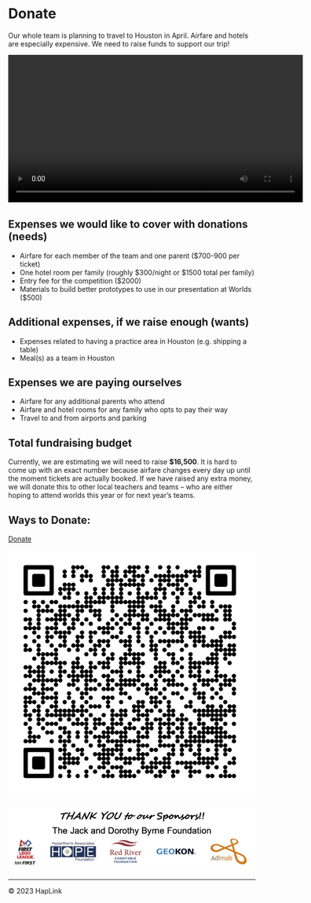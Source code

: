 # Donate

Our whole team is planning to travel to Houston in April. Airfare and hotels are especially expensive. We need to raise funds to support our trip!

<video controls width="600">
  <source src="../wp-content/uploads/2024/01/202401271454.mp4" type="video/mp4">
  Your browser does not support the video tag.
</video>


## Expenses we would like to cover with donations (needs)

- Airfare for each member of the team and one parent ($700-900 per ticket)
- One hotel room per family (roughly $300/night or $1500 total per family)
- Entry fee for the competition ($2000)
- Materials to build better prototypes to use in our presentation at Worlds ($500)

## Additional expenses, if we raise enough (wants)

- Expenses related to having a practice area in Houston (e.g. shipping a table)
- Meal(s) as a team in Houston

## Expenses we are paying ourselves

- Airfare for any additional parents who attend
- Airfare and hotel rooms for any family who opts to pay their way
- Travel to and from airports and parking

## Total fundraising budget

Currently, we are estimating we will need to raise **$16,500**. It is hard to come up with an exact number because airfare changes every day up until the moment tickets are actually booked. If we have raised any extra money, we will donate this to other local teachers and teams – who are either hoping to attend worlds this year or for next year’s teams.

## Ways to Donate:

[Donate](https://hcb.hackclub.com/donations/start/fll-challenge-team-61434)

![QR Code](../wp-content/uploads/2024/03/qr_code_5.jpg)

![Sponsors](../wp-content/uploads/2024/04/Sponsors.jpg)

---

© 2023 HapLink